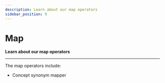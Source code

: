 ```yaml
---
description: Learn about our map operators
sidebar_position: 9
---
```


# Map

**Learn about our map operators**
<hr />

The map operators include:

- Concept synonym mapper
